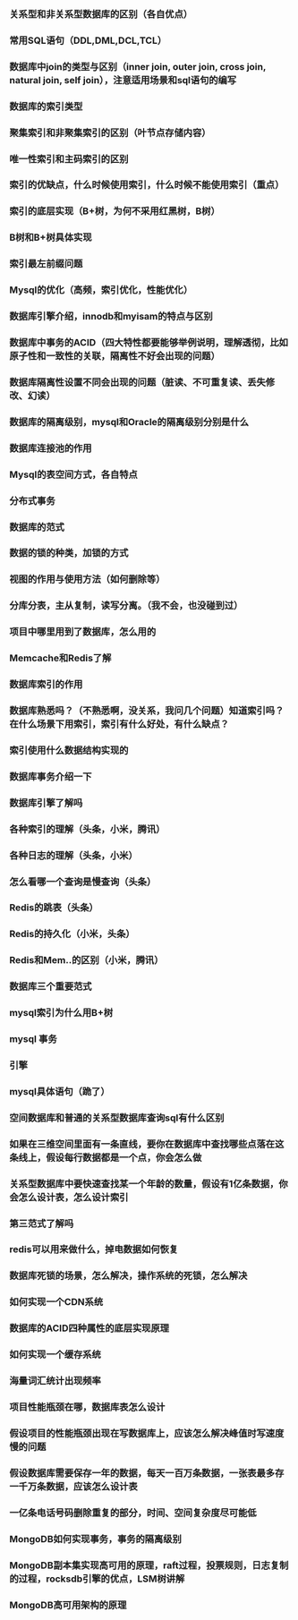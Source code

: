 ### 关系型和非关系型数据库的区别（各自优点）

### 常用SQL语句（DDL,DML,DCL,TCL）

### 数据库中join的类型与区别（inner join, outer join, cross join, natural join, self join），注意适用场景和sql语句的编写

### 数据库的索引类型

### 聚集索引和非聚集索引的区别（叶节点存储内容）

### 唯一性索引和主码索引的区别

### 索引的优缺点，什么时候使用索引，什么时候不能使用索引（重点）

### 索引的底层实现（B+树，为何不采用红黑树，B树）

### B树和B+树具体实现

### 索引最左前缀问题

### Mysql的优化（高频，索引优化，性能优化）

### 数据库引擎介绍，innodb和myisam的特点与区别

### 数据库中事务的ACID（四大特性都要能够举例说明，理解透彻，比如原子性和一致性的关联，隔离性不好会出现的问题）

### 数据库隔离性设置不同会出现的问题（脏读、不可重复读、丢失修改、幻读）

### 数据库的隔离级别，mysql和Oracle的隔离级别分别是什么

### 数据库连接池的作用

### Mysql的表空间方式，各自特点

### 分布式事务

### 数据库的范式

### 数据的锁的种类，加锁的方式

### 视图的作用与使用方法（如何删除等）

### 分库分表，主从复制，读写分离。（我不会，也没碰到过）

### 项目中哪里用到了数据库，怎么用的

### Memcache和Redis了解

### 数据库索引的作用

### 数据库熟悉吗？（不熟悉啊，没关系，我问几个问题）知道索引吗？在什么场景下用索引，索引有什么好处，有什么缺点？

### 索引使用什么数据结构实现的

### 数据库事务介绍一下

### 数据库引擎了解吗

### 各种索引的理解（头条，小米，腾讯）

### 各种日志的理解（头条，小米）

### 怎么看哪一个查询是慢查询（头条）

### Redis的跳表（头条）

### Redis的持久化（小米，头条）

### Redis和Mem..的区别（小米，腾讯）

### 数据库三个重要范式

### mysql索引为什么用B+树

### mysql 事务

### 引擎

### mysql具体语句（跪了）

### 空间数据库和普通的关系型数据库查询sql有什么区别

### 如果在三维空间里面有一条直线，要你在数据库中查找哪些点落在这条线上，假设每行数据都是一个点，你会怎么做

### 关系型数据库中要快速查找某一个年龄的数量，假设有1亿条数据，你会怎么设计表，怎么设计索引

### 第三范式了解吗 

### redis可以用来做什么，掉电数据如何恢复

### 数据库死锁的场景，怎么解决，操作系统的死锁，怎么解决

### 如何实现一个CDN系统

### 数据库的ACID四种属性的底层实现原理

### 如何实现一个缓存系统

### 海量词汇统计出现频率

### 项目性能瓶颈在哪，数据库表怎么设计

### 假设项目的性能瓶颈出现在写数据库上，应该怎么解决峰值时写速度慢的问题

### 假设数据库需要保存一年的数据，每天一百万条数据，一张表最多存一千万条数据，应该怎么设计表

### 一亿条电话号码删除重复的部分，时间、空间复杂度尽可能低

### MongoDB如何实现事务，事务的隔离级别

### MongoDB副本集实现高可用的原理，raft过程，投票规则，日志复制的过程，rocksdb引擎的优点，LSM树讲解

### MongoDB高可用架构的原理